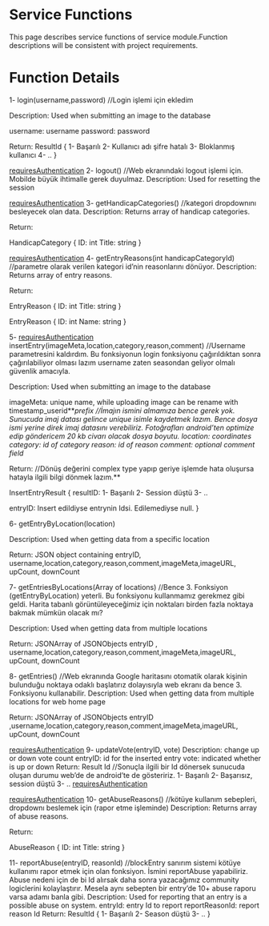 # Service Functions #

This page describes service functions of service module.Function descriptions will be consistent with project requirements.


# Function Details #

1-	login(username,password) //Login işlemi için ekledim

Description: Used when submitting an image to the database

username: username
password: password

Return: ResultId
{
1-	Başarılı
2-	Kullanıcı adı şifre hatalı
3-	Bloklanmış kullanıcı
4-	..
}

[requiresAuthentication](requiresAuthentication.md)
2-	logout() //Web ekranındaki logout işlemi için. Mobilde büyük ihtimalle gerek duyulmaz.
Description: Used for resetting the session

[requiresAuthentication](requiresAuthentication.md)
3-	getHandicapCategories() //kategori dropdownını besleyecek olan data.
Description: Returns array of handicap categories.

Return:

HandicapCategory
{
ID: int
Title: string
}

[requiresAuthentication](requiresAuthentication.md)
4-	getEntryReasons(int handicapCategoryId) //parametre olarak verilen kategori id’nin  reasonlarını dönüyor.
Description: Returns array of entry reasons.

Return:

EntryReason
{
ID: int
Title: string
}

EntryReason
{
ID: int
Name: string
}


5-	[requiresAuthentication](requiresAuthentication.md)
insertEntry(imageMeta,location,category,reason,comment) //Username parametresini kaldırdım. Bu fonksiyonun login fonksiyonu çağırıldıktan sonra çağırılabiliyor olması lazım username zaten seasondan geliyor olmalı güvenlik amacıyla.

Description: Used when submitting an image to the database

imageMeta: unique name, while uploading image can be rename with timestamp\_userid**_prefix //İmajın ismini almamıza bence gerek yok. Sunucuda imaj datası gelince unique isimle kaydetmek lazım. Bence dosya ismi yerine direk imaj datasını verebiliriz. Fotoğrafları android’ten optimize edip göndericem 20 kb civarı olacak dosya boyutu.
location: coordinates
category: id of category
reason: id of reason
comment: optional comment field_

Return:
//Dönüş değerini complex type yapıp geriye işlemde hata oluşursa hatayla ilgili bilgi dönmek lazım.**

InsertEntryResult
{
resultID:
1-	Başarılı
2-	Session düştü
3-	..

entryID: Insert edildiyse entrynin Idsi. Edilemediyse null.
}

6-	getEntryByLocation(location)

Description: Used when getting data from a specific location

Return: JSON object containing  entryID,
username,location,category,reason,comment,imageMeta,imageURL, upCount, downCount

7-	getEntriesByLocations(Array of locations) //Bence 3. Fonksiyon (getEntryByLocation) yeterli. Bu fonksiyonu kullanmamız gerekmez gibi geldi.  Harita tabanlı görüntüleyeceğimiz için noktaları birden fazla noktaya bakmak  mümkün olacak mı?

Description: Used when getting data from multiple locations

Return: JSONArray of JSONObjects entryID , username,location,category,reason,comment,imageMeta,imageURL, upCount, downCount

8-	getEntries() //Web ekranında Google haritasını otomatik olarak kişinin bulunduğu noktaya odaklı başlatırız dolayısıyla web ekranı da bence 3. Fonksiyonu kullanabilir.
Description: Used when getting data from multiple locations for web home page

Return: JSONArray of JSONObjects entryID ,username,location,category,reason,comment,imageMeta,imageURL, upCount, downCount

[requiresAuthentication](requiresAuthentication.md)
9-	updateVote(entryID, vote)
Description: change up or down vote count
entryID: id for the inserted entry
vote: indicated whether is up or down
Return: Result Id //Sonuçla ilgili bir Id dönersek sunucuda oluşan durumu web’de de android’te de gösteririz.
1-	Başarılı
2-	Başarısız, session düştü
3-	..
[requiresAuthentication](requiresAuthentication.md)

[requiresAuthentication](requiresAuthentication.md)
10-	getAbuseReasons() //kötüye kullanım sebepleri, dropdownı beslemek için (rapor etme işleminde)
Description: Returns array of abuse reasons.

Return:

AbuseReason
{
ID: int
Title: string
}

11-	reportAbuse(entryID, reasonId)  //blockEntry sanırım sistemi kötüye kullanımı rapor etmek için olan fonksiyon. İsmini reportAbuse yapabiliriz. Abuse nedeni için de bi Id alırsak daha sonra yazacağımız community logiclerini kolaylaştırır. Mesela aynı sebepten bir entry’de 10+ abuse raporu varsa adamı banla gibi.
Description: Used for reporting that an entry is a possible abuse on system.
entryId: entry Id to report
reportReasonId: report reason Id
Return: ResultId
{
1-	Başarılı
2-	Season düştü
3-	..
}

